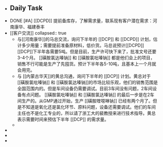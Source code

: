 - Daily Task
	-
- DONE [#A] [[DCPD]] 提前备库存，了解需求量，联系现有客户潜在需求：河南康华、福建泰丰
- [[客户交流]]
  collapsed:: true
	- 与[[河南康华]]的马总交流，询问下半年的 [[DCP]] 和 [[DCPD]] 计划，估计多少用量；需要提前准备原材料，低价货。马总说预计[[DCPD]][[DCP]]下半年各需要5吨。但是目前，生产许可快下来了，批准文号还要3-4个月。 [[磺胺氯达嗪钠]] 和 [[磺胺氯吡嗪钠]] 都是他们会上的项目，销售不行可能是生产了先囤货。预计下半年各5-10吨，且基本上一个月就会用完。
	- 与 [[内蒙古华天]]的黄总沟通，询问下半年的 [[DCP]] 计划。黄总对于 [[磺胺氯吡嗪钠]] 和 [[磺胺氯达嗪钠]]的市场比较乐观，他们的销售范围是全国范围内的。但是车间设备仍需要调试。目前3车间没有问题，2车间设备有点问题。 [[磺胺氯吡嗪钠]] 和 [[磺胺氯达嗪钠]] 的最后一步是在2车间生产的。从GMP通过开始，生产 [[磺胺喹噁啉钠]] 已经有两个月了。但是不知道是氧化还是氯化环节、原料问题，设备还需要调试。他们的车间主任也不是化工专业的，所以请了浙工大的裴教授来进行技术指导。黄总表示需要时间来预估下半年 [[DCP]] 的需求量。
	-
-
-
-